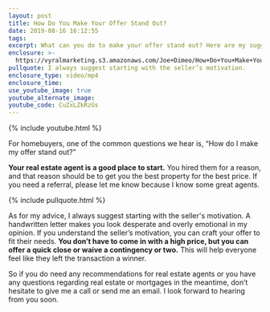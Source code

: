 ```yaml
---
layout: post
title: How Do You Make Your Offer Stand Out?
date: 2019-08-16 16:12:55
tags:
excerpt: What can you do to make your offer stand out? Here are my suggestions.
enclosure: >-
  https://vyralmarketing.s3.amazonaws.com/Joe+Dimeo/How+Do+You+Make+Your+Offer+Stand+Out_.mp4
pullquote: I always suggest starting with the seller’s motivation.
enclosure_type: video/mp4
enclosure_time:
use_youtube_image: true
youtube_alternate_image:
youtube_code: CuZxLZkRzGs
---
```


{% include youtube.html %}

For homebuyers, one of the common questions we hear is, “How do I make my offer stand out?”

**Your real estate agent is a good place to start.** You hired them for a reason, and that reason should be to get you the best property for the best price. If you need a referral, please let me know because I know some great agents.

{% include pullquote.html %}

As for my advice, I always suggest starting with the seller's motivation. A handwritten letter makes you look desperate and overly emotional in my opinion. If you understand the seller’s motivation, you can craft your offer to fit their needs. **You don’t have to come in with a high price, but you can offer a quick close or waive a contingency or two.** This will help everyone feel like they left the transaction a winner.&nbsp;

So if you do need any recommendations for real estate agents or you have any questions regarding real estate or mortgages in the meantime, don’t hesitate to give me a call or send me an email. I look forward to hearing from you soon.